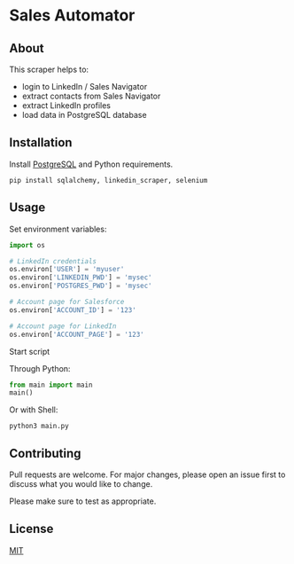 # Sales Automator

## About

This scraper helps to:

- login to LinkedIn / Sales Navigator
- extract contacts from Sales Navigator
- extract LinkedIn profiles
- load data in PostgreSQL database

## Installation

Install [PostgreSQL](https://www.postgresql.org/download/) and Python requirements.

```shell
pip install sqlalchemy, linkedin_scraper, selenium
```

## Usage

Set environment variables:

```py
import os

# LinkedIn credentials
os.environ['USER'] = 'myuser'
os.environ['LINKEDIN_PWD'] = 'mysec'
os.environ['POSTGRES_PWD'] = 'mysec'

# Account page for Salesforce
os.environ['ACCOUNT_ID'] = '123'

# Account page for LinkedIn
os.environ['ACCOUNT_PAGE'] = '123'
```

Start script

Through Python:

```py
from main import main
main()
```

Or with Shell:

```shell
python3 main.py
```

## Contributing
Pull requests are welcome. For major changes, please open an issue first to discuss what you would like to change.

Please make sure to test as appropriate.

## License
[MIT](https://choosealicense.com/licenses/mit/)
